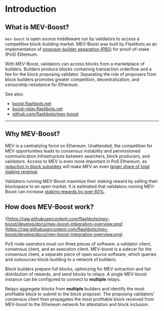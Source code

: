 # Introduction

## What is MEV-Boost?

`mev-boost` is open source middleware run by validators to access a competitive block-building market. MEV-Boost was built by Flashbots as an implementation of [proposer-builder separation (PBS)](https://ethresear.ch/t/proposer-block-builder-separation-friendly-fee-market-designs/9725) for proof-of-stake (PoS) Ethereum.

With MEV-Boost, validators can access blocks from a marketplace of builders. Builders produce blocks containing transaction orderflow and a fee for the block proposing validator. Separating the role of proposers from block builders promotes greater competition, decentralization, and censorship-resistance for Ethereum.

See also:
* [boost.flashbots.net](https://boost.flashbots.net/)
* [boost-relay.flashbots.net](https://boost-relay.flashbots.net/)
* [github.com/flashbots/mev-boost](https://github.com/flashbots/mev-boost/)

---

## Why MEV-Boost?

MEV is a centralizing force on Ethereum. Unattended, the competition for MEV opportunities leads to consensus instability and permissioned communication infrastructure between searchers, block producers, and validators. Access to MEV is even more important in PoS Ethereum, as [reduction in block subsidies](https://hackmd.io/@flashbots/mev-in-eth2) will make MEV an even [larger share of total staking revenue](https://github.com/flashbots/eth2-research/blob/main/notebooks/mev-in-eth2/eth2-mev-calc.ipynb).

Validators running MEV-Boost maximize their staking reward by selling their blockspace to an open market. It is estimated that validators running MEV-Boost can increase [staking rewards by over 60%](https://hackmd.io/@flashbots/mev-in-eth2).

## How does MEV-Boost work?

![https://raw.githubusercontent.com/flashbots/mev-boost/develop/docs/mev-boost-integration-overview.png](https://raw.githubusercontent.com/flashbots/mev-boost/develop/docs/mev-boost-integration-overview.png)

PoS node operators must run three pieces of software: a validator client, consensus client, and an execution client. MEV-boost is a sidecar for the consensus client, a separate piece of open source software, which queries and outsources block-building to a network of builders.

Block builders prepare full blocks, optimizing for MEV extraction and fair distribution of rewards, and send blocks to relays. A single MEV-boost instance can be configured to connect to **multiple** relays.

Relays aggregate blocks from **multiple** builders and identify the most profitable block to submit to the block proposer. The proposing validators’ consensus client then propagates the most profitable block received from MEV-boost to the Ethereum network for attestation and block inclusion.


